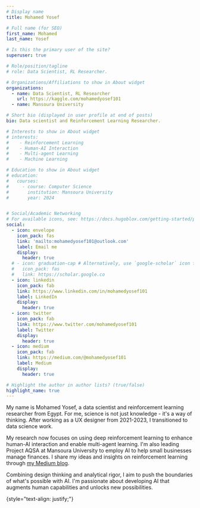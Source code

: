```yaml
---
# Display name
title: Mohamed Yosef

# Full name (for SEO)
first_name: Mohamed
last_name: Yosef

# Is this the primary user of the site?
superuser: true

# Role/position/tagline
# role: Data Scientist, RL Researcher.

# Organizations/Affiliations to show in About widget
organizations:
  - name: Data Scientist, RL Researcher
    url: https://kaggle.com/mohamedyosef101
  - name: Mansoura University

# Short bio (displayed in user profile at end of posts)
bio: Data scientist and Reinforcement Learning Researcher.

# Interests to show in About widget
# interests:
#    - Reinforcement Learning
#    - Human-AI Interaction
#    - Multi-agent Learning
#    - Machine Learning

# Education to show in About widget
# education:
#   courses:
#     - course: Computer Science
#       institution: Mansoura University
#       year: 2024


# Social/Academic Networking
# For available icons, see: https://docs.hugoblox.com/getting-started/page-builder/#icons
social:
  - icon: envelope
    icon_pack: fas
    link: 'mailto:mohamedyosef101@outlook.com'
    label: Email me
    display: 
      header: true
  # - icon: graduation-cap # Alternatively, use `google-scholar` icon from `ai` icon pack
  #   icon_pack: fas
  #   link: https://scholar.google.co
  - icon: linkedin
    icon_pack: fab
    link: https://www.linkedin.com/in/mohamedyosef101
    label: LinkedIn
    display: 
      header: true
  - icon: twitter
    icon_pack: fab
    link: https://www.twitter.com/mohamedyosef101
    label: Twitter
    display: 
      header: true
  - icon: medium
    icon_pack: fab
    link: https://medium.com/@mohamedyosef101
    label: Medium
    display: 
      header: true

# Highlight the author in author lists? (true/false)
highlight_name: true
---
```

My name is Mohamed Yosef, a data scientist and reinforcement learning researcher from Egypt. For me, science is not just knowledge - it's a way of thinking. After working as a UX designer from 2021-2023, I transitioned to data science work. 

My research now focuses on using deep reinforcement learning to enhance human-AI interaction and enable multi-agent learning. I'm also leading Project AQSA at Mansoura University to employ AI to help small businesses manage finances. I share my ideas and insights on reinforcement learning through [my Medium blog](https://medium.com/@mohamedyosef101). 

Combining design thinking and analytical rigor, I aim to push the boundaries of what's possible with AI. I'm passionate about developing AI that augments human capabilities and unlocks new possibilities.

{style="text-align: justify;"}
